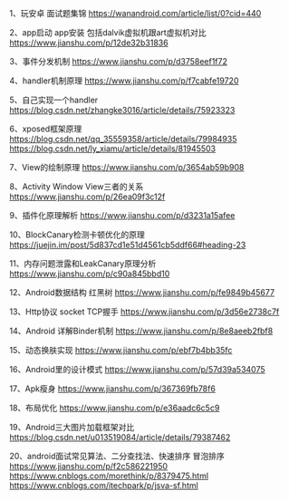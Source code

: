 1、玩安卓 面试题集锦
https://wanandroid.com/article/list/0?cid=440

2、app启动  app安装  包括dalvik虚拟机跟art虚拟机对比
https://www.jianshu.com/p/12de32b31836

3、事件分发机制
https://www.jianshu.com/p/d3758eef1f72

4、handler机制原理
https://www.jianshu.com/p/f7cabfe19720

5、自己实现一个handler
https://blog.csdn.net/zhangke3016/article/details/75923323

6、xposed框架原理
https://blog.csdn.net/qq_35559358/article/details/79984935
https://blog.csdn.net/ly_xiamu/article/details/81945503

7、View的绘制原理
https://www.jianshu.com/p/3654ab59b908

8、Activity Window View三者的关系
https://www.jianshu.com/p/26ea09f3c12f

9、插件化原理解析
https://www.jianshu.com/p/d3231a15afee

10、BlockCanary检测卡顿优化的原理
https://juejin.im/post/5d837cd1e51d4561cb5ddf66#heading-23

11、内存问题泄露和LeakCanary原理分析
https://www.jianshu.com/p/c90a845bbd10

12、Android数据结构 红黑树
https://www.jianshu.com/p/fe9849b45677

13、Http协议 socket TCP握手 
https://www.jianshu.com/p/3d56e2738c7f

14、Android 详解Binder机制
https://www.jianshu.com/p/8e8aeeb2fbf8

15、动态换肤实现
https://www.jianshu.com/p/ebf7b4bb35fc

16、Android里的设计模式
https://www.jianshu.com/p/57d39a534075

17、Apk瘦身
https://www.jianshu.com/p/367369fb78f6

18、布局优化
https://www.jianshu.com/p/e36aadc6c5c9

19、Android三大图片加载框架对比
https://blog.csdn.net/u013519084/article/details/79387462

20、android面试常见算法、二分查找法、快速排序 冒泡排序
https://www.jianshu.com/p/f2c586221950
https://www.cnblogs.com/morethink/p/8379475.html
https://www.cnblogs.com/itechpark/p/jsva-sf.html 
